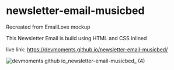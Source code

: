 # newsletter-email-musicbed

Recreated from EmailLove mockup

This Newsletter Email is build using HTML and CSS inlined

live link: https://devmoments.github.io/newsletter-email-musicbed/

![devmoments github io_newsletter-email-musicbed_ (4)](https://user-images.githubusercontent.com/108278982/202371075-c376c854-8880-4275-bc90-504a17874890.png)
